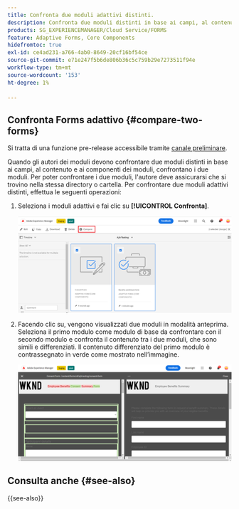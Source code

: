 ```yaml
---
title: Confronta due moduli adattivi distinti.
description: Confronta due moduli distinti in base ai campi, al contenuto e ai componenti del modulo.
products: SG_EXPERIENCEMANAGER/Cloud Service/FORMS
feature: Adaptive Forms, Core Components
hidefromtoc: true
exl-id: ce4ad231-a766-4ab0-8649-20cf16bf54ce
source-git-commit: e71e247f5b6de806b36c5c759b29e7273511f94e
workflow-type: tm+mt
source-wordcount: '153'
ht-degree: 1%

---
```


## Confronta Forms adattivo {#compare-two-forms}

<span class="preview"> Si tratta di una funzione pre-release accessibile tramite [canale preliminare](https://experienceleague.adobe.com/docs/experience-manager-cloud-service/content/release-notes/prerelease.html#new-features). </span>

Quando gli autori dei moduli devono confrontare due moduli distinti in base ai campi, al contenuto e ai componenti dei moduli, confrontano i due moduli. Per poter confrontare i due moduli, l&#39;autore deve assicurarsi che si trovino nella stessa directory o cartella. Per confrontare due moduli adattivi distinti, effettua le seguenti operazioni:

1. Seleziona i moduli adattivi e fai clic su **[!UICONTROL Confronta]**.

   ![Confrontare moduli adattivi](compare-two-forms.png)

1. Facendo clic su, vengono visualizzati due moduli in modalità anteprima. Seleziona il primo modulo come modulo di base da confrontare con il secondo modulo e confronta il contenuto tra i due moduli, che sono simili e differenziati. Il contenuto differenziato del primo modulo è contrassegnato in verde come mostrato nell’immagine.

   ![Moduli confrontati](compared-forms.png)

## Consulta anche {#see-also}

{{see-also}}

